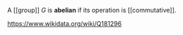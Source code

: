 A [[group]] $G$ is **abelian** if its operation is [[commutative]].

https://www.wikidata.org/wiki/Q181296